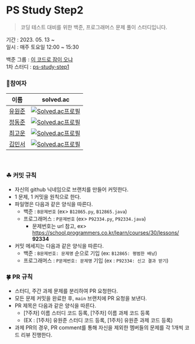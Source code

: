 # PS Study Step2

> 코딩 테스트 대비를 위한 백준, 프로그래머스 문제 풀이 스터디입니다.

기간 : 2023. 05. 13 ~   
일시 : 매주 토요일 12:00 ~ 15:30

백준 그룹 : [이 코드로 잠이 오냐](https://www.acmicpc.net/group/16402)   
1차 스터디 : [ps-study-step1](https://github.com/b2s-study/ps-study-step1)

### 🎈참여자
|                 이름                  |                                                  solved.ac                                                   |
|:-----------------------------------:|:------------------------------------------------------------------------------------------------------------:|
| [유원준](https://github.com/wonjunYou) | [![Solved.ac프로필](http://mazassumnida.wtf/api/mini/generate_badge?boj=youwjune)](https://solved.ac/youwjune) |
| [정동준](https://github.com/dj-1087)|[![Solved.ac프로필](http://mazassumnida.wtf/api/mini/generate_badge?boj=codest)](https://solved.ac/codest)|
| [최고운](https://github.com/gwcat0506)|[![Solved.ac프로필](http://mazassumnida.wtf/api/mini/generate_badge?boj=gwcat0506)](https://solved.ac/gwcat0506)|
| [김민서](https://github.com/kingmingseo)|[![Solved.ac프로필](http://mazassumnida.wtf/api/mini/generate_badge?boj=multi1971)](https://solved.ac/multi1971)|

<br>

### ☘ 커밋 규칙
* 자신의 github 닉네임으로 브랜치를 만들어 커밋한다.
* 1 문제, 1 커밋을 원칙으로 한다.
* 파일명은 다음과 같은 양식을 따른다.
    * 백준 : `B문제번호` (ex> `B12865.py`, `B12865.java`)
    * 프로그래머스 : `P문제번호` (ex> `P92334.py`, `P92334.java`)
      * 문제번호는 url 참고, ex> https://school.programmers.co.kr/learn/courses/30/lessons/ **92334**
* 커밋 메세지는 다음과 같은 양식을 따른다.
    * 백준 : `B문제번호: 문제명` 순으로 기입 (ex: `B12865: 평범한 배낭`)
    * 프로그래머스 : `P문제번호: 문제명` 기입 (ex : `P92334: 신고 결과 받기`)

### 🍀 PR 규칙
* 스터디, 주간 과제 문제를 분리하여 PR 요청한다.
* 모든 문제 커밋을 완료한 후, `main` 브랜치에 PR 요청을 보낸다.
* PR 제목은 다음과 같은 양식을 따른다.
    * [?주차] 이름 스터디 코드 등록, [?주차] 이름 과제 코드 등록
    * (EX : [1주차] 유원준 스터디 코드 등록, [1주차] 유원준 과제 코드 등록)
* 과제 PR의 경우, PR comment를 통해 자신을 제외한 멤버들의 문제를 각 1개씩 코드 리뷰 진행한다.
